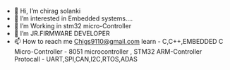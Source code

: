 - 👋 Hi, I’m chirag solanki
- 👀 I’m interested in Embedded systems....
- 🌱 I’m Working in stm32 micro-Controller
- 💞️ I’m JR.FIRMWARE DEVELOPER
- 📫 How to reach me Chigs9110@gmail.com
learn - C,C++,EMBEDDED C
Micro-Controller - 8051 microcontroller , STM32 ARM-Controller
Protocall - UART,SPI,CAN,I2C,RTOS,ADAS
